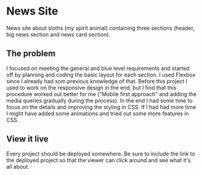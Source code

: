 # News Site

News site about sloths (my spirit animal) containing three sections (header, big news section and news card section). 

## The problem

I focused on meeting the general and blue level requirements and started off by planning and coding the basic layout for each section. I used Flexbox since I already had som previous knowledge of that. Before this project I used to work on the responsive design in the end, but I find that this procedure worked out better for me ("Mobile first approach" and adding the media queries gradually during the process). In the end I had some time to focus on the details and improving the styling in CSS. If I had had more time I might have added some animations and tried out some more features in CSS.

## View it live
Every project should be deployed somewhere. Be sure to include the link to the deployed project so that the viewer can click around and see what it's all about.

